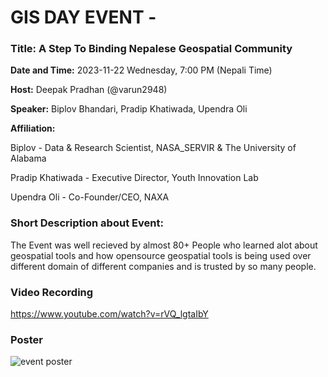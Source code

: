 # GIS DAY EVENT -

### Title: A Step To Binding Nepalese Geospatial Community 

**Date and Time:** 2023-11-22 Wednesday, 7:00 PM (Nepali Time)

**Host:** Deepak Pradhan (@varun2948)

**Speaker:** Biplov Bhandari, Pradip Khatiwada, Upendra Oli

**Affiliation:** 

Biplov - Data & Research Scientist, NASA_SERVIR & The University of Alabama

Pradip Khatiwada - Executive Director, Youth Innovation Lab

Upendra Oli - Co-Founder/CEO, NAXA

### Short Description about Event:
The Event was well recieved by almost 80+ People who learned alot about geospatial tools and how opensource geospatial tools is being used over different domain of different companies and is trusted by so many people.

### Video Recording

https://www.youtube.com/watch?v=rVQ_lgtaIbY

### Poster
![event poster](https://github.com/osgeonepal/osgeonepal.github.io/assets/39838116/d897efd5-ca0e-4305-b33d-667be414e2f5)

